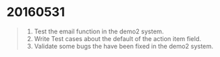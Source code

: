 20160531
===

>1. Test the email function in the demo2 system.
>2. Write Test cases about the default of the action item field.
>3. Validate some bugs the have been fixed in the demo2 system.
